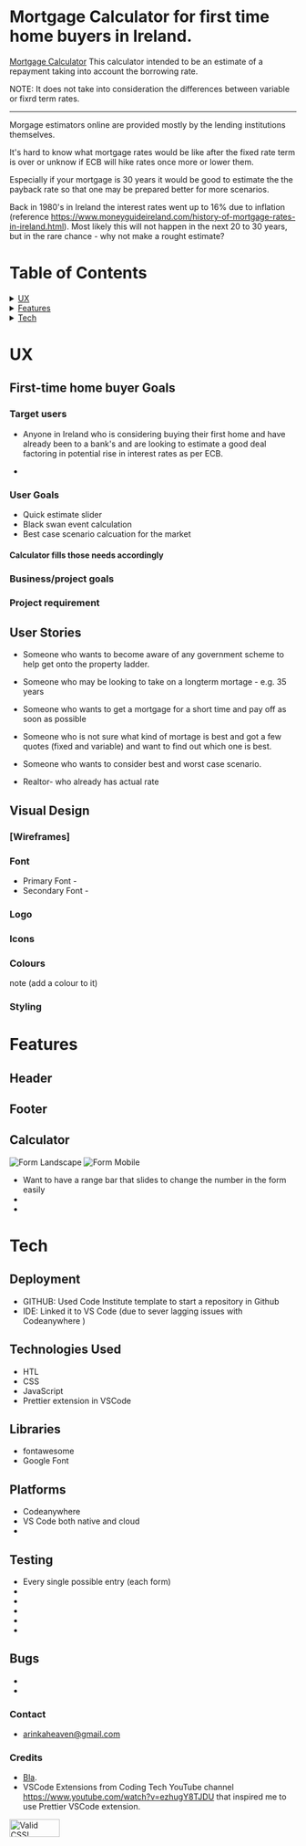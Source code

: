 # Mortgage Calculator for first time home buyers in Ireland.

[Mortgage Calculator](https://oarina.github.io/mortgage-calculator/) This calculator intended to be an estimate of a repayment taking into account the borrowing rate.

NOTE: It does not take into consideration the differences between variable or fixrd term rates. 

***

Morgage estimators online are provided mostly by the lending institutions themselves.

It's hard to know what mortgage rates would be like after the fixed rate term is over or unknow if ECB will hike rates once more or lower them. 

Especially if your mortgage is 30 years it would be good to estimate the the payback rate so that one may be prepared better for more scenarios. 

Back in 1980's in Ireland the interest rates went up to 16% due to inflation (reference https://www.moneyguideireland.com/history-of-mortgage-rates-in-ireland.html). Most likely this will not happen in the next 20 to 30 years, but in the rare chance - why not make a rought estimate? 


# Table of Contents
<details>
<summary><a href="#ux">UX</a></summary>

- [Reader Goals](#reader-goals)
    - [Target users](#target-users)
    - [User Goals](#user-goals)
      - Calculator
      - [First time home buyer Goals](#first-time-hone-buyer-goals)
- [ Buyer Requirement](#buyer-requirement)
- [User Stories](#user-stories)
- [Visual Design](#visual-design)
  - [Wireframes](#wireframes)
  - [Font](#font)
  - [Logo](#Logo)
  - [Icons](#Icons)
  - [Colours](#Colours)
  - [Stylig](#Features)
</details>
<details>
<summary><a href="#features">Features</a></summary>

 - [Header](#header)
- [Footer](#footer)
 - [Calculator](#calculator)
</details>
<details>
<summary><a href="#tech">Tech</a></summary>

 - [Demploment](#deployment)
 - [Technologies Used](#technologies-used)
 - [Libraries](#libraries)
 - [Platforms](#platforms)
 - [Testing](#testing)
 - [Bugs](#bugs)
     - [Contact](#contact)
      - [Credits](#credits)
</details>


# UX
## First-time home buyer Goals 

### Target users 

* Anyone in Ireland who is considering buying their first home and have already been to a bank's and are looking to estimate a good deal factoring in potential rise in interest rates as per ECB. 

*  



### User Goals 

- Quick estimate slider
- Black swan event calculation 
- Best case scenario calcuation for the market

#### Calculator fills those needs accordingly


 ### Business/project goals

 ### Project requirement


## User Stories

 * Someone who wants to become aware of any government scheme to help get onto the property ladder.

 * Someone who may be looking to take on a longterm mortage - e.g. 35 years

 * Someone who wants to get a mortgage for a short time and pay off as soon as possible

 * Someone who is not sure what kind of mortage is best and got a few  quotes (fixed and variable) and want to find out which one is best.

 * Someone who wants to consider best and worst case scenario.

 * Realtor- who already has actual rate 

## Visual Design


### [Wireframes]

### Font

* Primary Font - 
* Secondary Font - 

### Logo



### Icons



### Colours 
note (add a colour to it)



### Styling 



# Features


## Header


## Footer


## Calculator
![Form Landscape](./assets/images/website_form_tablet.png)
![Form Mobile](./assets/images/website_form_mobile.png)

* Want to have a range bar that slides to change the number in the form easily
* 
* 

# Tech 

## Deployment

* GITHUB: Used Code Institute template to start a repository in Github
* IDE: Linked it to VS Code (due to sever lagging issues with Codeanywhere )

##  Technologies Used 
* HTL 
* CSS 
* JavaScript
* Prettier extension in VSCode

## Libraries
* fontawesome
* Google Font

## Platforms 
* Codeanywhere 
* VS Code both native and cloud
* 

## Testing 

* Every single possible  entry (each form)
* 
*
*
*
*


## Bugs
* 
* 


### Contact
* arinkaheaven@gmail.com

### Credits
* [Bla](xxx).
* VSCode Extensions from Coding Tech YouTube channel https://www.youtube.com/watch?v=ezhugY8TJDU that inspired me to use Prettier VSCode extension. 

<!--Granted logo from CSS validator-->
<p>
    <a href="https://jigsaw.w3.org/css-validator/check/referer">
        <img style="border:0;width:88px;height:31px"
            src="https://jigsaw.w3.org/css-validator/images/vcss"
            alt="Valid CSS!" />
    </a>
</p>

